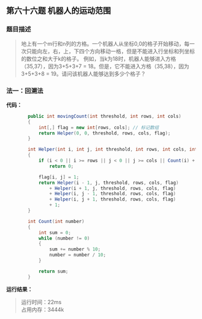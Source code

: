 ## 第六十六题 机器人的运动范围

### 题目描述

> 地上有一个m行和n列的方格。一个机器人从坐标0,0的格子开始移动，每一次只能向左，右，上，下四个方向移动一格，但是不能进入行坐标和列坐标的数位之和大于k的格子。 例如，当k为18时，机器人能够进入方格（35,37），因为3+5+3+7 = 18。但是，它不能进入方格（35,38），因为3+5+3+8 = 19。请问该机器人能够达到多少个格子？

### 法一：回溯法

**代码：** 

```C#
        public int movingCount(int threshold, int rows, int cols)
        {
            int[,] flag = new int[rows, cols]; // 标记数组
            return Helper(0, 0, threshold, rows, cols, flag);
        }

        int Helper(int i, int j, int threshold, int rows, int cols, int[,] flag)
        {
            if (i < 0 || i >= rows || j < 0 || j >= cols || Count(i) + Count(j) > threshold || flag[i, j] == 1)
                return 0;

            flag[i, j] = 1;
            return Helper(i - 1, j, threshold, rows, cols, flag)
                + Helper(i + 1, j, threshold, rows, cols, flag)
                + Helper(i, j - 1, threshold, rows, cols, flag)
                + Helper(i, j + 1, threshold, rows, cols, flag)
                + 1;
        }

        int Count(int number)
        {
            int sum = 0;
            while (number != 0)
            {
                sum += number % 10;
                number = number / 10;
            }

            return sum;
        }
```

**运行结果：** 

> 运行时间：22ms   
占用内存：3444k